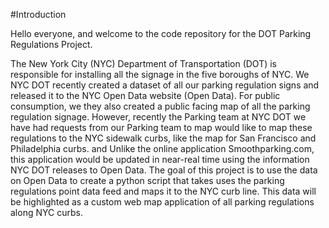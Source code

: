 #Introduction

Hello everyone, and welcome to the code repository for the DOT Parking Regulations Project.

The New York City (NYC) Department of Transportation (DOT) is responsible for installing all the signage in the five boroughs of NYC. We NYC DOT recently created a dataset of all our parking regulation signs and released it to the NYC Open Data website (Open Data). For public consumption, we they also created a public facing map of all the parking regulation signage. However, recently the Parking team at NYC DOT we have had requests from our Parking team to map would like to map these regulations to the NYC sidewalk curbs, like the map for San Francisco and Philadelphia curbs.  and Unlike the online application Smoothparking.com, this application would be updated in near-real time using the information NYC DOT releases to Open Data. The goal of this project is to use the data on Open Data to create a python script that takes uses the parking regulations point data feed and maps it to the NYC curb line. This data will be highlighted as a custom web map application of all parking regulations along NYC curbs.
